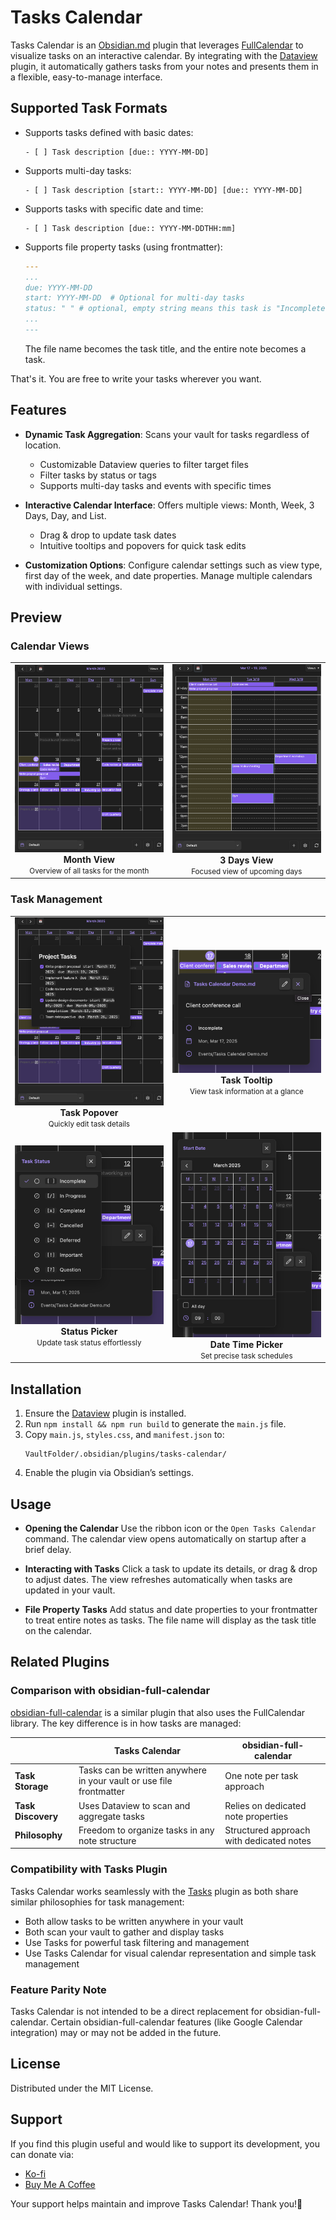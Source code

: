# Tasks Calendar

Tasks Calendar is an [Obsidian.md](https://obsidian.md/) plugin that leverages [FullCalendar](https://fullcalendar.io/) to visualize tasks on an interactive calendar. By integrating with the [Dataview](https://blacksmithgu.github.io/obsidian-dataview/) plugin, it automatically gathers tasks from your notes and presents them in a flexible, easy-to-manage interface.

## Supported Task Formats

- Supports tasks defined with basic dates:
  ```
  - [ ] Task description [due:: YYYY-MM-DD]
  ```
- Supports multi-day tasks:
  ```
  - [ ] Task description [start:: YYYY-MM-DD] [due:: YYYY-MM-DD]
  ```
- Supports tasks with specific date and time:
  ```
  - [ ] Task description [due:: YYYY-MM-DDTHH:mm]
  ```
- Supports file property tasks (using frontmatter):
  ```yaml
  ---
  ...
  due: YYYY-MM-DD
  start: YYYY-MM-DD  # Optional for multi-day tasks
  status: " " # optional, empty string means this task is "Incomplete"
  ...
  ---
  ```
  The file name becomes the task title, and the entire note becomes a task.

That's it. You are free to write your tasks wherever you want.

## Features

- **Dynamic Task Aggregation**:
  Scans your vault for tasks regardless of location.
  - Customizable Dataview queries to filter target files
  - Filter tasks by status or tags
  - Supports multi-day tasks and events with specific times

- **Interactive Calendar Interface**:
  Offers multiple views: Month, Week, 3 Days, Day, and List.
  - Drag & drop to update task dates
  - Intuitive tooltips and popovers for quick task edits

- **Customization Options**:
  Configure calendar settings such as view type, first day of the week, and date properties.
  Manage multiple calendars with individual settings.

## Preview

### Calendar Views

<div align="center">
  <table>
    <tr>
      <td align="center">
        <img src="./images/month-view.png" width="300" style="height:auto;" /><br>
        <strong>Month View</strong><br>
        <small>Overview of all tasks for the month</small>
      </td>
      <td align="center">
        <img src="./images/3days-view.png" width="300" style="height:auto;" /><br>
        <strong>3 Days View</strong><br>
        <small>Focused view of upcoming days</small>
      </td>
    </tr>
  </table>
</div>

### Task Management

<div align="center">
  <table>
    <tr>
      <td align="center">
        <img src="./images/eventpopover.png" width="300" style="height:auto;" /><br>
        <strong>Task Popover</strong><br>
        <small>Quickly edit task details</small>
      </td>
      <td align="center">
        <img src="./images/eventclicktooltip.png" width="300" style="height:auto;" /><br>
        <strong>Task Tooltip</strong><br>
        <small>View task information at a glance</small>
      </td>
    </tr>
    <tr>
      <td align="center">
        <img src="./images/statuspicker.png" width="300" style="height:auto;" /><br>
        <strong>Status Picker</strong><br>
        <small>Update task status effortlessly</small>
      </td>
      <td align="center">
        <img src="./images/datetimepicker.png" width="300" style="height:auto;" /><br>
        <strong>Date Time Picker</strong><br>
        <small>Set precise task schedules</small>
      </td>
    </tr>
  </table>
</div>

## Installation

1. Ensure the [Dataview](https://blacksmithgu.github.io/obsidian-dataview/) plugin is installed.
2. Run `npm install && npm run build` to generate the `main.js` file.
3. Copy `main.js`, `styles.css`, and `manifest.json` to:
   ```
   VaultFolder/.obsidian/plugins/tasks-calendar/
   ```
4. Enable the plugin via Obsidian’s settings.

## Usage

- **Opening the Calendar**
  Use the ribbon icon or the `Open Tasks Calendar` command. The calendar view opens automatically on startup after a brief delay.

- **Interacting with Tasks**
  Click a task to update its details, or drag & drop to adjust dates. The view refreshes automatically when tasks are updated in your vault.

- **File Property Tasks**
  Add status and date properties to your frontmatter to treat entire notes as tasks. The file name will display as the task title on the calendar.

## Related Plugins

### Comparison with obsidian-full-calendar

[obsidian-full-calendar](https://github.com/obsidian-community/obsidian-full-calendar) is a similar plugin that also uses the FullCalendar library. The key difference is in how tasks are managed:

|  | Tasks Calendar | obsidian-full-calendar |
|--|---------------|---------------|
| **Task Storage** | Tasks can be written anywhere in your vault or use file frontmatter | One note per task approach |
| **Task Discovery** | Uses Dataview to scan and aggregate tasks | Relies on dedicated note properties |
| **Philosophy** | Freedom to organize tasks in any note structure | Structured approach with dedicated notes |

### Compatibility with Tasks Plugin

Tasks Calendar works seamlessly with the [Tasks](https://github.com/obsidian-tasks-group/obsidian-tasks) plugin as both share similar philosophies for task management:

- Both allow tasks to be written anywhere in your vault
- Both scan your vault to gather and display tasks
- Use Tasks for powerful task filtering and management
- Use Tasks Calendar for visual calendar representation and simple task management

### Feature Parity Note

Tasks Calendar is not intended to be a direct replacement for obsidian-full-calendar.
Certain obsidian-full-calendar features (like Google Calendar integration) may or may not be added in the future.

## License

Distributed under the MIT License.

## Support

If you find this plugin useful and would like to support its development, you can donate via:

- [Ko-fi](https://ko-fi.com/aviatesk)
- [Buy Me A Coffee](https://www.buymeacoffee.com/aviatesk)

Your support helps maintain and improve Tasks Calendar! Thank you!🙏
